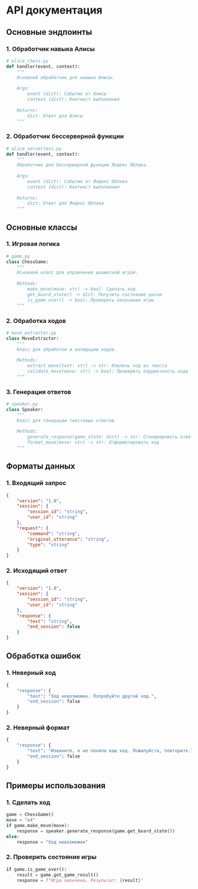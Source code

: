# API документация

## Основные эндпоинты

### 1. Обработчик навыка Алисы
```python
# alice_chess.py
def handler(event, context):
    """
    Основной обработчик для навыка Алисы.
    
    Args:
        event (dict): Событие от Алисы
        context (dict): Контекст выполнения
        
    Returns:
        dict: Ответ для Алисы
    """
```

### 2. Обработчик бессерверной функции
```python
# alice_serverless.py
def handler(event, context):
    """
    Обработчик для бессерверной функции Яндекс Облака.
    
    Args:
        event (dict): Событие от Яндекс Облака
        context (dict): Контекст выполнения
        
    Returns:
        dict: Ответ для Яндекс Облака
    """
```

## Основные классы

### 1. Игровая логика
```python
# game.py
class ChessGame:
    """
    Основной класс для управления шахматной игрой.
    
    Methods:
        make_move(move: str) -> bool: Сделать ход
        get_board_state() -> dict: Получить состояние доски
        is_game_over() -> bool: Проверить окончание игры
    """
```

### 2. Обработка ходов
```python
# move_extractor.py
class MoveExtractor:
    """
    Класс для обработки и валидации ходов.
    
    Methods:
        extract_move(text: str) -> str: Извлечь ход из текста
        validate_move(move: str) -> bool: Проверить корректность хода
    """
```

### 3. Генерация ответов
```python
# speaker.py
class Speaker:
    """
    Класс для генерации текстовых ответов.
    
    Methods:
        generate_response(game_state: dict) -> str: Сгенерировать ответ
        format_move(move: str) -> str: Отформатировать ход
    """
```

## Форматы данных

### 1. Входящий запрос
```json
{
    "version": "1.0",
    "session": {
        "session_id": "string",
        "user_id": "string"
    },
    "request": {
        "command": "string",
        "original_utterance": "string",
        "type": "string"
    }
}
```

### 2. Исходящий ответ
```json
{
    "version": "1.0",
    "session": {
        "session_id": "string",
        "user_id": "string"
    },
    "response": {
        "text": "string",
        "end_session": false
    }
}
```

## Обработка ошибок

### 1. Неверный ход
```python
{
    "response": {
        "text": "Ход невозможен. Попробуйте другой ход.",
        "end_session": false
    }
}
```

### 2. Неверный формат
```python
{
    "response": {
        "text": "Извините, я не поняла ваш ход. Пожалуйста, повторите.",
        "end_session": false
    }
}
```

## Примеры использования

### 1. Сделать ход
```python
game = ChessGame()
move = "e4"
if game.make_move(move):
    response = speaker.generate_response(game.get_board_state())
else:
    response = "Ход невозможен"
```

### 2. Проверить состояние игры
```python
if game.is_game_over():
    result = game.get_game_result()
    response = f"Игра окончена. Результат: {result}"
``` 